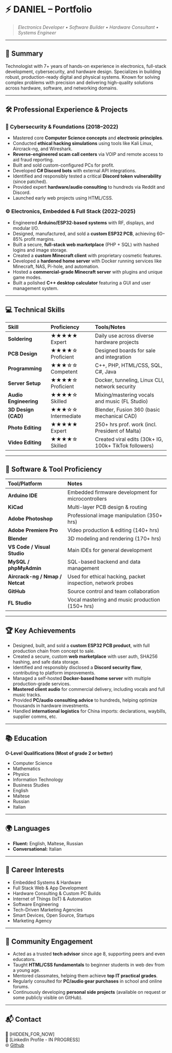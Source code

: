 # ⚡ DANIEL – Portfolio
> _Electronics Developer • Software Builder • Hardware Consultant • Systems Engineer_

---

## 🧠 Summary

Technologist with 7+ years of hands-on experience in electronics, full-stack development, cybersecurity, and hardware design. Specializes in building robust, production-ready digital and physical systems. Known for solving complex problems with precision and delivering high-quality solutions across hardware, software, and networking domains.

---

## 🛠️ Professional Experience & Projects

### 🔐 Cybersecurity & Foundations (2018–2022)
- Mastered core **Computer Science concepts** and **electronic principles**.
- Conducted **ethical hacking simulations** using tools like Kali Linux, Aircrack-ng, and Wireshark.
- **Reverse-engineered scam call centers** via VOIP and remote access to aid fraud reporting.
- Built and sold custom-configured PCs for profit.
- Developed **C# Discord bots** with external API integrations.
- Identified and responsibly tested a critical **Discord token vulnerability** (since patched).
- Provided expert **hardware/audio consulting** to hundreds via Reddit and Discord.
- Launched early web projects using HTML/CSS.

### ⚙️ Electronics, Embedded & Full Stack (2022–2025)
- Engineered **Arduino/ESP32-based systems** with RF, displays, and modular I/O.
- Designed, manufactured, and sold a **custom ESP32 PCB**, achieving 60–85% profit margins.
- Built a secure, **full-stack web marketplace** (PHP + SQL) with hashed logins and image storage.
- Created a **custom Minecraft client** with proprietary cosmetic features.
- Developed a **hardened home server** with Docker running services like Minecraft, NAS, Pi-hole, and automation.
- Hosted a **commercial-grade Minecraft server** with plugins and unique game modes.
- Built a polished **C++ desktop calculator** featuring a GUI and user management system.

---

## 💻 Technical Skills

| Skill               | Proficiency     | Tools/Notes                                           |
| :------------------ | :-------------- | :---------------------------------------------------- |
| **Soldering**       | ★★★★★ Expert     | Daily use across diverse hardware projects            |
| **PCB Design**      | ★★★★☆ Proficient | Designed boards for sale and integration              |
| **Programming**     | ★★★☆☆ Competent  | C++, PHP, HTML/CSS, SQL, C#, Java               |
| **Server Setup**    | ★★★★☆ Proficient | Docker, tunneling, Linux CLI, network security        |
| **Audio Engineering**| ★★★★☆ Skilled   | Mixing/mastering vocals and music (FL Studio)         |
| **3D Design (CAD)** | ★★★☆☆ Intermediate| Blender, Fusion 360 (basic mechanical CAD)            |
| **Photo Editing**   | ★★★★★ Expert     | 250+ hrs prof. work (incl. President of Malta)        |
| **Video Editing**   | ★★★★☆ Skilled    | Created viral edits (30k+ IG, 100k+ TikTok followers) |

---

## 🧠 Software & Tool Proficiency

| Tool/Platform            | Notes                                                            |
| :------------------------| :---------------------------------------------------------------- |
| **Arduino IDE**          | Embedded firmware development for microcontrollers                |
| **KiCad**                | Multi-layer PCB design & routing                                  |
| **Adobe Photoshop**      | Professional image manipulation (350+ hrs)                        |
| **Adobe Premiere Pro**   | Video production & editing (140+ hrs)                              |
| **Blender**              | 3D modeling and rendering (170+ hrs)                              |
| **VS Code / Visual Studio** | Main IDEs for general development                             |
| **MySQL / phpMyAdmin**   | SQL-based backend and data management                             |
| **Aircrack-ng / Nmap / Netcat** | Used for ethical hacking, packet inspection, network probes |
| **GitHub**               | Source control and team collaboration                             |
| **FL Studio**            | Vocal mastering and music production (150+ hrs)                   |

---

## 🏆 Key Achievements

- Designed, built, and sold a **custom ESP32 PCB product**, with full production chain from concept to sale.
- Created a secure, custom **web marketplace** with user auth, SHA256 hashing, and safe data storage.
- Identified and responsibly disclosed a **Discord security flaw**, contributing to platform improvements.
- Managed a self-hosted **Docker-based home server** with multiple production-grade services.
- **Mastered client audio** for commercial delivery, including vocals and full music tracks.
- Provided **PC/audio consulting advice** to hundreds, helping optimize thousands in hardware investments.
- Handled **international logistics** for China imports: declarations, waybills, supplier comms, etc.

---

## 📚 Education

**O-Level Qualifications (Most of grade 2 or better)**  
- Computer Science  
- Mathematics  
- Physics  
- Information Technology  
- Business Studies  
- English  
- Maltese  
- Russian  
- Italian

---

## 🌍 Languages

- **Fluent:** English, Maltese, Russian  
- **Conversational:** Italian  

---

## 🎯 Career Interests

- Embedded Systems & Hardware  
- Full Stack Web & App Development  
- Hardware Consulting & Custom PC Builds  
- Internet of Things (IoT) & Automation  
- Software Engineering  
- Tech-Driven Marketing Agencies  
- Smart Devices, Open Source, Startups
- Marketing Agency

---

## 🤝 Community Engagement

- Acted as a trusted **tech advisor** since age 8, supporting peers and even educators.
- Taught **HTML/CSS fundamentals** to beginner students in web dev from a young age.
- Mentored classmates, helping them achieve **top IT practical grades**.
- Regularly consulted for **PC/audio gear purchases** in school and online forums.
- Continuously developing **personal side projects** (available on request or some publicly visible on GitHub).

---

## 📬 Contact

📧 [HIDDEN_FOR_NOW]  
🔗 [LinkedIn Profile - IN PROGRESS]  
🌐 [Github](https://github.com/danielsuperone)
